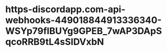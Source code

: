 # https-discordapp.com-api-webhooks-449018844913336340-WSYp79flBUYg9GPEB_7wAP3DApSqcoRRB9tL4sSIDVxbN
